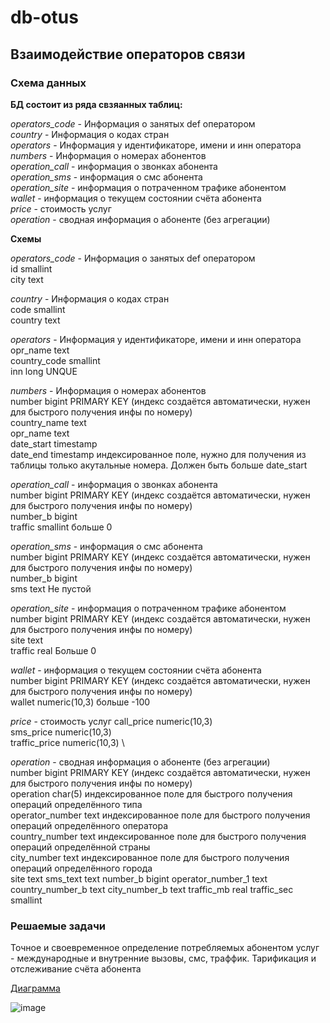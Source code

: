 # db-otus

## Взаимодействие операторов связи

### Схема данных

**БД состоит из ряда свзяанных таблиц:** 

*operators_code* - Информация о занятых def оператором \
*country* - Информация о кодах стран \
*operators* - Информация у идентификаторе, имени и инн оператора \
*numbers* - Информация о номерах абонентов \
*operation_call* - информация о звонках абонента \
*operation_sms* - информация о смс абонента \
*operation_site* - информация о потраченном трафике абонентом \
*wallet* - информация о текущем состоянии счёта абонента \
*price* - стоимость услуг \
*operation* - сводная информация о абоненте (без агрегации) 

**Схемы**

*operators_code* - Информация о занятых def оператором \
id smallint \
city text 

*country* - Информация о кодах стран \
code smallint \
country text 

*operators* - Информация у идентификаторе, имени и инн оператора \
opr_name text \
country_code smallint \
inn long UNQUE 

*numbers* - Информация о номерах абонентов \
number bigint PRIMARY KEY (индекс создаётся автоматически, нужен для быстрого получения инфы по номеру) \
country_name text \
opr_name text \
date_start timestamp \
date_end timestamp индексированное поле, нужно для получения из таблицы только акутальные номера. Должен быть больше date_start

*operation_call* - информация о звонках абонента \
number bigint PRIMARY KEY (индекс создаётся автоматически, нужен для быстрого получения инфы по номеру) \
number_b bigint \
traffic smallint больше 0

*operation_sms* - информация о смс абонента \
number bigint PRIMARY KEY (индекс создаётся автоматически, нужен для быстрого получения инфы по номеру) \
number_b bigint \
sms text Не пустой

*operation_site* - информация о потраченном трафике абонентом \
number bigint PRIMARY KEY (индекс создаётся автоматически, нужен для быстрого получения инфы по номеру) \
site text \
traffic real Больше 0

*wallet* - информация о текущем состоянии счёта абонента \
number bigint PRIMARY KEY (индекс создаётся автоматически, нужен для быстрого получения инфы по номеру) \
wallet numeric(10,3) больше -100

*price* - стоимость услуг 
call_price numeric(10,3) \
sms_price numeric(10,3) \
traffic_price numeric(10,3) \

*operation* - сводная информация о абоненте (без агрегации) \
number bigint PRIMARY KEY (индекс создаётся автоматически, нужен для быстрого получения инфы по номеру) \
operation char(5) индексированное поле для быстрого получения операций определённого типа \
operator_number text индексированное поле для быстрого получения операций определённого оператора \
country_number text индексированное поле для быстрого получения операций определённой страны \
city_number text индексированное поле для быстрого получения операций определённого города \
site text
sms_text text
number_b bigint
operator_number_1 text
country_number_b text
city_number_b text
traffic_mb real
traffic_sec smallint


### Решаемые задачи

Точное и своевременное определение потребляемых абонентом услуг - международные и внутренние вызовы, смс, траффик. Тарификация и отслеживание счёта абонента

[Диаграмма](https://app.sqldbm.com/PostgreSQL/Diagrams/p272769)

![image](https://github.com/SacredDiablo/db-otus/assets/56549314/7f662039-01e1-4472-b089-535c4b30844c)
